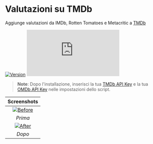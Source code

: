 # Valutazioni su TMDb

Aggiunge valutazioni da IMDb, Rotten Tomatoes e Metacritic a [TMDb](https://www.themoviedb.org/)

[![Version](https://img.shields.io/endpoint?url=https://runkit.io/ifelix18/userscript-version/branches/master/iFelix18/Userscripts/master/userscripts/meta/ratings-on-tmdb.meta.js&style=flat-square)](#valutazioni-su-tmdb)
[![Size](https://img.shields.io/github/size/iFelix18/Userscripts/userscripts/ratings-on-tmdb.user.js?style=flat-square)](#valutazioni-su-tmdb)

>**Note**: Dopo l'installazione, inserisci la tua [TMDb API Key](https://developers.themoviedb.org/3/) e la tua [OMDb API Key](https://www.omdbapi.com/apikey.aspx) nelle impostazioni dello script.

|                                Screenshots                                 |
| :------------------------------------------------------------------------: |
| [![Before](https://i.imgur.com/9GLb8i7.png "Prima")](#valutazioni-su-tmdb) |
|                                  _Prima_                                   |
|  [![After](https://i.imgur.com/n60aZve.png "Dopo")](#valutazioni-su-tmdb)  |
|                                   _Dopo_                                   |
